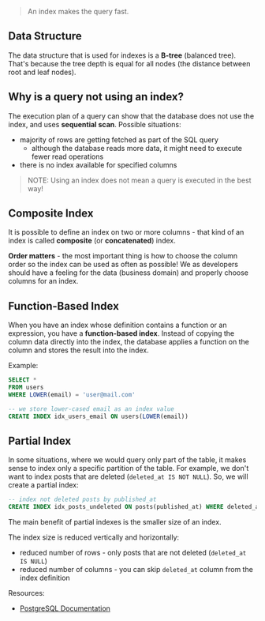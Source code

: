 > An index makes the query fast.

## Data Structure

The data structure that is used for indexes is a **B-tree** (balanced tree). That's because the tree depth is equal for all nodes (the distance between root and leaf nodes).

## Why is a query not using an index?

The execution plan of a query can show that the database does not use the index, and uses **sequential scan**.
Possible situations:
  
  * majority of rows are getting fetched as part of the SQL query
    * although the database reads more data, it might need to execute fewer read operations
  * there is no index available for specified columns

> NOTE: Using an index does not mean a query is executed in the best way!


## Composite Index

It is possible to define an index on two or more columns - that kind of an index is called **composite** (or **concatenated**) index.

**Order matters** - the most important thing is how to choose the column order so the index can be used as often as possible! We as developers should have a feeling for the data (business domain) and properly choose columns for an index.


## Function-Based Index

When you have an index whose definition contains a function or an expression, you have a **function-based index**.
Instead of copying the column data directly into the index, the database applies a function on the column and stores the result into the index.

Example:

```sql
SELECT *
FROM users
WHERE LOWER(email) = 'user@mail.com'

-- we store lower-cased email as an index value
CREATE INDEX idx_users_email ON users(LOWER(email))
```


## Partial Index

In some situations, where we would query only part of the table, it makes sense to index only a specific partition of the table.
For example, we don't want to index posts that are deleted (`deleted_at IS NOT NULL`). So, we will create a partial index:

```sql
-- index not deleted posts by published_at
CREATE INDEX idx_posts_undeleted ON posts(published_at) WHERE deleted_at IS NULL
```

The main benefit of partial indexes is the smaller size of an index.

The index size is reduced vertically and horizontally:

  * reduced number of rows - only posts that are not deleted (`deleted_at IS NULL`)
  * reduced number of columns - you can skip `deleted_at` column from the index definition

Resources:

  * [PostgreSQL Documentation](https://www.postgresql.org/docs/current/indexes-partial.html)
